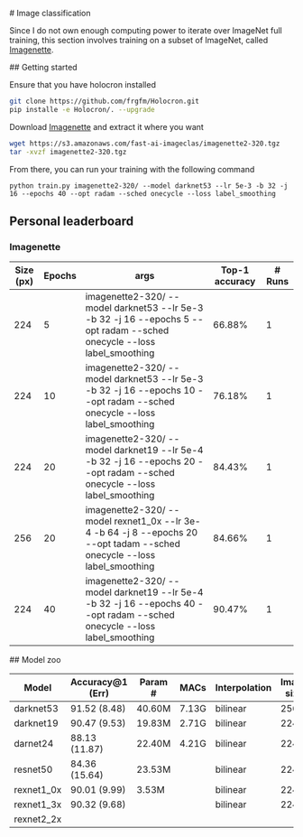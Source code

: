 # Image classification

Since I do not own enough computing power to iterate over ImageNet full training, this section involves training on a subset of ImageNet, called [Imagenette](https://github.com/fastai/imagenette).

## Getting started

Ensure that you have holocron installed

```bash
git clone https://github.com/frgfm/Holocron.git
pip installe -e Holocron/. --upgrade
```

Download [Imagenette](https://s3.amazonaws.com/fast-ai-imageclas/imagenette2-320.tgz) and extract it where you want

```bash
wget https://s3.amazonaws.com/fast-ai-imageclas/imagenette2-320.tgz
tar -xvzf imagenette2-320.tgz
```

From there, you can run your training with the following command

```
python train.py imagenette2-320/ --model darknet53 --lr 5e-3 -b 32 -j 16 --epochs 40 --opt radam --sched onecycle --loss label_smoothing
```



## Personal leaderboard

### Imagenette

| Size (px) | Epochs | args                                                         | Top-1 accuracy | # Runs |
| --------- | ------ | ------------------------------------------------------------ | -------------- | ------ |
| 224       | 5      | imagenette2-320/ --model darknet53 --lr 5e-3 -b 32 -j 16 --epochs 5 --opt radam --sched onecycle --loss label_smoothing | 66.88%         | 1      |
| 224       | 10     | imagenette2-320/ --model darknet53 --lr 5e-3 -b 32 -j 16 --epochs 10 --opt radam --sched onecycle --loss label_smoothing | 76.18%         | 1      |
| 224       | 20     | imagenette2-320/ --model darknet19 --lr 5e-4 -b 32 -j 16 --epochs 20 --opt radam --sched onecycle --loss label_smoothing | 84.43%         | 1      |
| 256       | 20     | imagenette2-320/ --model rexnet1_0x --lr 3e-4 -b 64 -j 8 --epochs 20 --opt tadam --sched onecycle --loss label_smoothing | 84.66%         | 1      |
| 224       | 40     | imagenette2-320/ --model darknet19 --lr 5e-4 -b 32 -j 16 --epochs 40 --opt radam --sched onecycle --loss label_smoothing | 90.47%         | 1      |



## Model zoo

| Model      | Accuracy@1 (Err) | Param # | MACs  | Interpolation | Image size |
| ---------- | ---------------- | ------- | ----- | ------------- | ---------- |
| darknet53  | 91.52 (8.48)     | 40.60M  | 7.13G | bilinear      | 256        |
| darknet19  | 90.47 (9.53)     | 19.83M  | 2.71G | bilinear      | 224        |
| darnet24   | 88.13 (11.87)    | 22.40M  | 4.21G | bilinear      | 224        |
| resnet50   | 84.36 (15.64)    | 23.53M  |       | bilinear      | 224        |
| rexnet1_0x | 90.01 (9.99)     | 3.53M   |       | bilinear      | 224        |
| rexnet1_3x | 90.32 (9.68)     |         |       | bilinear      | 224        |
| rexnet2_2x |                  |         |       |               |            |

